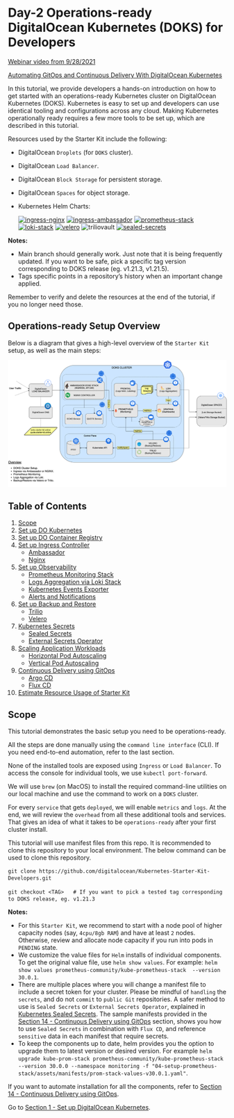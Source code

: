 # Day-2 Operations-ready DigitalOcean Kubernetes (DOKS) for Developers

[Webinar video from 9/28/2021](https://www.youtube.com/watch?v=C48gUklH1DU&t=5s)

[Automating GitOps and Continuous Delivery With DigitalOcean Kubernetes](https://www.youtube.com/watch?v=zNfbjpOQRxQ&t=3s)

In this tutorial, we provide developers a hands-on introduction on how to get started with an operations-ready Kubernetes cluster on DigitalOcean Kubernetes (DOKS). Kubernetes is easy to set up and developers can use identical tooling and configurations across any cloud. Making Kubernetes operationally ready requires a few more tools to be set up, which are described in this tutorial.

Resources used by the Starter Kit include the following:

- DigitalOcean `Droplets` (for `DOKS` cluster).
- DigitalOcean `Load Balancer`.
- DigitalOcean `Block Storage` for persistent storage.
- DigitalOcean `Spaces` for object storage.
- Kubernetes Helm Charts:

    [![ingress-nginx](https://img.shields.io/static/v1?label=ingress-nginx&message=4.0.13&color=success)](https://artifacthub.io/packages/helm/ingress-nginx/ingress-nginx/4.0.13)
    [![ingress-ambassador](https://img.shields.io/static/v1?label=ingress-ambassador&message=7.2.2&color=success)](https://artifacthub.io/packages/helm/datawire/edge-stack/7.2.2)
    [![prometheus-stack](https://img.shields.io/static/v1?label=prometheus-stack&message=30.0.1&color=success)](https://artifacthub.io/packages/helm/prometheus-community/kube-prometheus-stack/30.0.1)
    [![loki-stack](https://img.shields.io/static/v1?label=loki-stack&message=2.5.1&color=success)](https://artifacthub.io/packages/helm/grafana/loki-stack/2.5.1)
    [![velero](https://img.shields.io/static/v1?label=velero&message=2.27.3&color=success)](https://artifacthub.io/packages/helm/vmware-tanzu/velero/2.27.3)
    ![triliovault](https://img.shields.io/static/v1?label=triliovault&message=2.6.3&color=success)
    [![sealed-secrets](https://img.shields.io/static/v1?label=sealed-secrets&message=2.1.6&color=success)](https://artifacthub.io/packages/helm/bitnami-labs/sealed-secrets/2.1.6)

**Notes:**

- Main branch should generally work. Just note that it is being frequently updated. If you want to be safe, pick a specific tag version corresponding to DOKS release (eg. v1.21.3, v1.21.5).
- Tags specific points in a repository’s history when an important change applied.

Remember to verify and delete the resources at the end of the tutorial, if you no longer need those.

## Operations-ready Setup Overview

Below is a diagram that gives a high-level overview of the `Starter Kit` setup, as well as the main steps:

![Setup Overview](assets/images/starter_kit_arch_overview.png)

## Table of Contents

1. [Scope](#scope)
2. [Set up DO Kubernetes](01-setup-DOKS/README.md)
3. [Set up DO Container Registry](02-setup-DOCR/README.md)
4. [Set up Ingress Controller](03-setup-ingress-controller/README.md)
   - [Ambassador](03-setup-ingress-controller/ambassador.md)
   - [Nginx](03-setup-ingress-controller/nginx.md)
5. [Set up Observability](04-setup-observability/README.md)
    - [Prometheus Monitoring Stack](04-setup-observability/prometheus-stack.md)
    - [Logs Aggregation via Loki Stack](04-setup-observability/loki-stack.md)
    - [Kubernetes Events Exporter](04-setup-observability/event-exporter.md)
    - [Alerts and Notifications](04-setup-observability/alerts-and-notifications.md)
6. [Set up Backup and Restore](05-setup-backup-restore/README.md)
   - [Trilio](05-setup-backup-restore/trilio.md)
   - [Velero](05-setup-backup-restore/velero.md)
7. [Kubernetes Secrets](06-kubernetes-secrets/README.md)
    - [Sealed Secrets](06-kubernetes-secrets/sealed-secrets.md)
    - [External Secrets Operator](06-kubernetes-secrets/external-secrets-operator.md)
8. [Scaling Application Workloads](07-scaling-application-workloads/README.md)
   - [Horizontal Pod Autoscaling](07-scaling-application-workloads/hpa.md)
   - [Vertical Pod Autoscaling](07-scaling-application-workloads/vpa.md)
9. [Continuous Delivery using GitOps](14-continuous-delivery-using-gitops/README.md)
    - [Argo CD](14-continuous-delivery-using-gitops/argocd.md)
    - [Flux CD](14-continuous-delivery-using-gitops/fluxcd.md)
10. [Estimate Resource Usage of Starter Kit](15-starter-kit-resource-usage/README.md)

## Scope

This tutorial demonstrates the basic setup you need to be operations-ready.

All the steps are done manually using the `command line interface` (CLI). If you need end-to-end automation, refer to the last section.

None of the installed tools are exposed using `Ingress` or `Load Balancer`. To access the console for individual tools, we use `kubectl port-forward`.

We will use `brew` (on MacOS) to install the required command-line utilities on our local machine and use the command to work on a `DOKS` cluster.

For every `service` that gets `deployed`, we will enable `metrics` and `logs`. At the end, we will review the `overhead` from all these additional tools and services. That gives an idea of what it takes to be `operations-ready` after your first cluster install.

This tutorial will use manifest files from this repo. It is recommended to clone this repository to your local environment. The below command can be used to clone this repository.

```shell
git clone https://github.com/digitalocean/Kubernetes-Starter-Kit-Developers.git

git checkout <TAG>   # If you want to pick a tested tag corresponding to DOKS release, eg. v1.21.3
```

**Notes:**

- For this `Starter Kit`, we recommend to start with a node pool of higher capacity nodes (say, `4cpu/8gb RAM`) and have at least `2` nodes. Otherwise, review and allocate node capacity if you run into pods in `PENDING` state.
- We customize the value files for `Helm` installs of individual components. To get the original value file, use `helm show values`. For example: `helm show values prometheus-community/kube-prometheus-stack  --version 30.0.1`.
- There are multiple places where you will change a manifest file to include a secret token for your cluster. Please be mindful of `handling` the `secrets`, and do not `commit` to `public Git` repositories. A safer method to use is `Sealed Secrets` or `External Secrets Operator`, explained in [Kubernetes Sealed Secrets](06-kubernetes-secrets/README.md). The sample manifests provided in the [Section 14 - Continuous Delivery using GitOps](14-continuous-delivery-using-gitops/README.md) section, shows you how to use `Sealed Secrets` in combination with `Flux CD`, and reference `sensitive` data in each manifest that require secrets.
- To keep the components up to date, helm provides you the option to upgrade them to latest version or desired version. For example `helm upgrade kube-prom-stack prometheus-community/kube-prometheus-stack --version 30.0.0 --namespace monitoring -f "04-setup-prometheus-stack/assets/manifests/prom-stack-values-v30.0.1.yaml"`.

If you want to automate installation for all the components, refer to [Section 14 - Continuous Delivery using GitOps](14-continuous-delivery-using-gitops/README.md).

Go to [Section 1 - Set up DigitalOcean Kubernetes](01-setup-DOKS/README.md).
